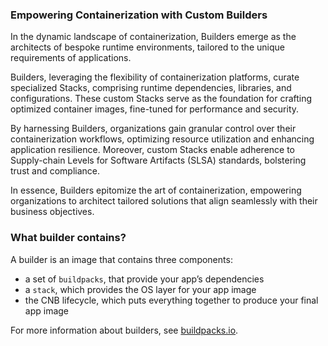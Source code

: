 ### Empowering Containerization with Custom Builders 

In the dynamic landscape of containerization, Builders emerge as the architects of bespoke runtime environments, tailored to the unique requirements of applications. 

Builders, leveraging the flexibility of containerization platforms, curate specialized Stacks, comprising runtime dependencies, libraries, and configurations. These custom Stacks serve as the foundation for crafting optimized container images, fine-tuned for performance and security. 

By harnessing Builders, organizations gain granular control over their containerization workflows, optimizing resource utilization and enhancing application resilience. Moreover, custom Stacks enable adherence to Supply-chain Levels for Software Artifacts (SLSA) standards, bolstering trust and compliance. 

In essence, Builders epitomize the art of containerization, empowering organizations to architect tailored solutions that align seamlessly with their business objectives. 

### What builder contains?
A builder is an image that contains three components:
 - a set of `buildpacks`, that provide your app’s dependencies
  - a `stack`, which provides the OS layer for your app image
  - the CNB lifecycle, which puts everything together to produce your final app image

For more information about builders, see [buildpacks.io](https://buildpacks.io/docs/for-app-developers/concepts/builder/).
